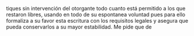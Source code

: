 tiques sin intervención del otorgante todo cuanto está permitido a los que restaron libres, usando en todo de su espontanea voluntad pues para ello formaliza a su favor esta escritura con los requisitos legales y asegura que pueda conservarlos a su mayor estabilidad. Me pide que de